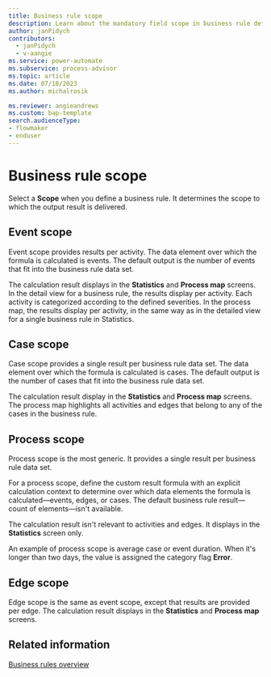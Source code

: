 ```yaml
---
title: Business rule scope 
description: Learn about the mandatory field scope in business rule definition in Power Automate Process Mining.
author: janPidych
contributors:
  - janPidych
  - v-aangie
ms.service: power-automate
ms.subservice: process-advisor
ms.topic: article
ms.date: 07/18/2023
ms.author: michalrosik

ms.reviewer: angieandrews
ms.custom: bap-template
search.audienceType:
- flowmaker
- enduser
---
```


# Business rule scope

Select a **Scope** when you define a business rule. It determines the scope to which the output result is delivered.

## Event scope

Event scope provides results per activity. The data element over which the formula is calculated is events. The default output is the number of events that fit into the business rule data set.

The calculation result displays in the **Statistics** and **Process map** screens. In the detail view for a business rule, the results display per activity. Each activity is categorized according to the defined severities. In the process map, the results display per activity, in the same way as in the detailed view for a single business rule in Statistics.

## Case scope

Case scope provides a single result per business rule data set. The data element over which the formula is calculated is cases. The default output is the number of cases that fit into the business rule data set.

The calculation result display in the **Statistics** and **Process map** screens. The process map highlights all activities and edges that belong to any of the cases in the business rule.

## Process scope

Process scope is the most generic. It provides a single result per business rule data set.

For a process scope, define the custom result formula with an explicit calculation context to determine over which data elements the formula is calculated&mdash;events, edges, or cases. The default business rule result&mdash;count of elements&mdash;isn't available.

The calculation result isn't relevant to activities and edges. It displays in the **Statistics** screen only.

An example of process scope is average case or event duration. When it's longer than two days, the value is assigned the category flag **Error**.

## Edge scope

Edge scope is the same as event scope, except that results are provided per edge. The calculation result displays in the **Statistics** and **Process map** screens.

## Related information

[Business rules overview](business-rules.md)
